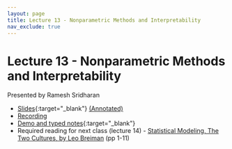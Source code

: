 ```yaml
---
layout: page
title: Lecture 13 - Nonparametric Methods and Interpretability
nav_exclude: true
---
```


# Lecture 13 - Nonparametric Methods and Interpretability

Presented by Ramesh Sridharan

- [Slides](https://docs.google.com/presentation/d/1leSBjDu-pCVUzXJuvnrEmDGA-u1OBhTWIheori8NLl0/edit?usp=sharing){:target="_blank"} [(Annotated)](https://drive.google.com/file/d/1flGNOkbS-4olosSecwEKhuxa7GSF9jlM/view?usp=drive_link)
- [Recording](https://bcourses.berkeley.edu/courses/1538676/pages/lecture-13-nonparametric-methods-and-interpretability)
- [Demo and typed notes](http://data102.datahub.berkeley.edu/hub/user-redirect/git-sync?repo=https://github.com/ds-102/fa24-materials&subPath=lecture/lecture13/nonparametric_interp.ipynb){:target="_blank"}
- Required reading for next class (lecture 14) - [Statistical Modeling, The Two Cultures, by Leo Breiman](http://cda.psych.uiuc.edu/statistical_learning_course/breiman_two_cultures.pdf) (pp 1-11)

